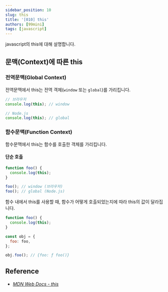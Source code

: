 ```yaml
---
sidebar_position: 10
slug: this
title: '[010] this'
authors: [99mini]
tags: [javascript]
---
```


javascript의 this에 대해 설명합니다.

<!-- truncate -->

## 문맥(Context)에 따른 this

### 전역문맥(Global Context)

전역문맥에서 this는 전역 객체(`window` 또는 `global`)를 가리킵니다.

```javascript title="global-context.js"
// 브라우저
console.log(this); // window

// Node.js
console.log(this); // global
```

### 함수문맥(Function Context)

함수문맥에서 this는 함수를 호출한 객체를 가리킵니다.

#### 단순 호출

```javascript title="function-context.js"
function foo() {
  console.log(this);
}

foo(); // window (브라우저)
foo(); // global (Node.js)
```

함수 내에서 this를 사용할 때, 함수가 어떻게 호출되었는지에 따라 this의 값이 달라집니다.

```javascript title="function-context-2.js"
function foo() {
  console.log(this);
}

const obj = {
  foo: foo,
};

obj.foo(); // {foo: ƒ foo()}
```

## Reference

- ###### [MDN Web Docs - this](https://developer.mozilla.org/ko/docs/Web/JavaScript/Reference/Operators/this)
